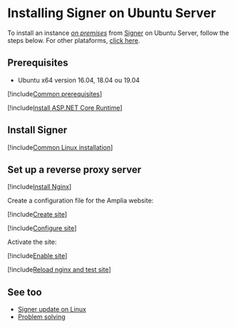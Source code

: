 ﻿# Installing Signer on Ubuntu Server

To install an instance [*on premises*](../index.md) from [Signer](../../index.md) on Ubuntu Server, follow the steps below. For other plataforms, [click here](../index.md).

<!--
[!include[See the planning](../includes/see-planning.md)]
-->

## Prerequisites

* Ubuntu x64 version 16.04, 18.04 ou 19.04

[!include[Common prerequisites](../includes/common-requisites.md)]

[!include[Install ASP.NET Core Runtime](../../../includes/linux/ubuntu/install-aspnetcore-31.md)]

## Install Signer

[!include[Common Linux installation](includes/common-linux-install.md)]

## Set up a reverse proxy server

[!include[Install Nginx](../../../includes/linux/ubuntu/install-nginx.md)]

Create a configuration file for the Amplia website:

[!include[Create site](../../../../../includes/signer/ubuntu/create-site.md)]

[!include[Configure site](includes/configure-site.md)]

Activate the site:

[!include[Enable site](../../../../../includes/signer/ubuntu/enable-site.md)]

[!include[Reload nginx and test site](includes/reload-and-test.md)]

## See too

* [Signer update on Linux](update.md)
* [Problem solving](troubleshoot/index.md)